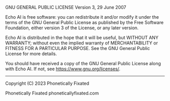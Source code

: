 GNU GENERAL PUBLIC LICENSE
Version 3, 29 June 2007

Echo AI is free software: you can redistribute it and/or modify it
under the terms of the GNU General Public License as published by
the Free Software Foundation, either version 3 of the License, or any later version.

Echo AI is distributed in the hope that it will be useful,
but WITHOUT ANY WARRANTY; without even the implied warranty of
MERCHANTABILITY or FITNESS FOR A PARTICULAR PURPOSE.  See the
GNU General Public License for more details.

You should have received a copy of the GNU General Public License
along with Echo AI.  If not, see <https://www.gnu.org/licenses/>.

---

Copyright (C) 2023 Phonetically Fixated

Phonetically Fixated
phoneticallyfixated.com
